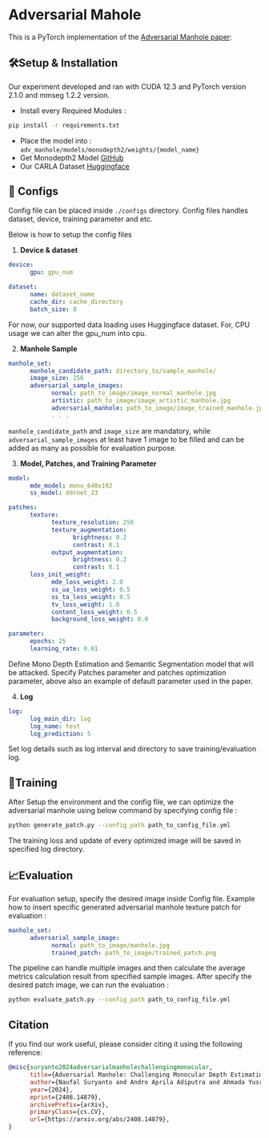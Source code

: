 # Adversarial Mahole

This is a PyTorch implementation of the [Adversarial Manhole paper](https://www.arxiv.org/abs/2408.14879):

## 🛠️Setup & Installation

Our experiment developed and ran with CUDA 12.3 and PyTorch version 2.1.0 and mmseg 1.2.2 version.

- Install every Required Modules :

```bash
pip install -r requirements.txt
```

- Place the model into : `adv_manhole/models/monodepth2/weights/{model_name}`
- Get Monodepth2 Model [GitHub](https://github.com/nianticlabs/monodepth2)
- Our CARLA Dataset [Huggingface](https://huggingface.co/datasets/naufalso/carla_hd)

## 🧾 Configs

Config file can be placed inside `./configs` directory. Config files handles dataset, device, training parameter and etc.

Below is how to setup the config files

1. **Device & dataset**

```yaml
device:
      gpu: gpu_num

dataset:
      name: dataset_name
      cache_dir: cache_directory
      batch_size: 8
```

For now, our supported data loading uses Huggingface dataset. For, CPU usage we can alter the gpu_num into cpu.

2. **Manhole Sample**

```yaml
manhole_set:
      manhole_candidate_path: directory_to/sample_manhole/
      image_size: 256
      adversarial_sample_images:
            normal: path_to_image/image_normal_manhole.jpg
            artistic: path_to_image/image_artistic_manhole.jpg
            adversarial_manhole: path_to_image/image_trained_manhole.jpg
            . . .
```

`manhole_candidate_path` and `image_size` are mandatory, while `adversarial_sample_images` at least have 1 image to be filled and can be added as many as possible for evaluation purpose.

3. **Model, Patches, and Training Parameter**

```yaml
model:
      mde_model: mono_640x192
      ss_model: ddrnet_23

patches:
      texture:
            texture_resolution: 256
            texture_augmentation:
                  brightness: 0.2
                  contrast: 0.1
            output_augmentation:
                  brightness: 0.2
                  contrast: 0.1
      loss_init_weight:
            mde_loss_weight: 2.0
            ss_ua_loss_weight: 0.5
            ss_ta_loss_weight: 0.5
            tv_loss_weight: 1.0
            content_loss_weight: 0.5
            background_loss_weight: 0.0

parameter:
      epochs: 25
      learning_rate: 0.01
```

Define Mono Depth Estimation and Semantic Segmentation model that will be attacked. Specify Patches parameter and patches optimization parameter, above also an example of default parameter used in the paper.

4. **Log**

```yaml
log:
      log_main_dir: log
      log_name: test
      log_prediction: 5
```

Set log details such as log interval and directory to save training/evaluation log.

## 💨Training

After Setup the environment and the config file, we can optimize the adversarial manhole using below command by specifying config file :

```bash
python generate_patch.py --config_path path_to_config_file.yml
```

The training loss and update of every optimized image will be saved in specified log directory.

## 📈Evaluation

For evaluation setup, specify the desired image inside Config file.
Example how to insert specific generated adversarial manhole texture patch for evaluation :

```yaml
manhole_set:
      adversarial_sample_image:
            normal: path_to_image/manhole.jpg
            trained_patch: path_to_image/trained_patch.png
```

The pipeline can handle multiple images and then calculate the average metrics calculation result from specified sample images.
After specify the desired patch image, we can run the evaluation :

```bash
python evaluate_patch.py --config_path path_to_config_file.yml
```

## Citation

If you find our work useful, please consider citing it using the following reference:

```bibtex
@misc{suryanto2024adversarialmanholechallengingmonocular,
      title={Adversarial Manhole: Challenging Monocular Depth Estimation and Semantic Segmentation Models with Patch Attack}, 
      author={Naufal Suryanto and Andro Aprila Adiputra and Ahmada Yusril Kadiptya and Yongsu Kim and Howon Kim},
      year={2024},
      eprint={2408.14879},
      archivePrefix={arXiv},
      primaryClass={cs.CV},
      url={https://arxiv.org/abs/2408.14879}, 
}
```
